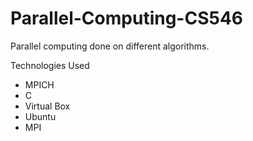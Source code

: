 # Parallel-Computing-CS546

Parallel computing done on different algorithms.

Technologies Used
  - MPICH
  - C
  - Virtual Box
  - Ubuntu 
  - MPI
  
